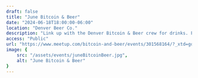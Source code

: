 ```yaml
---
draft: false
title: "June Bitcoin & Beer"
date: "2024-06-18T18:00:00-06:00"
location: "Denver Beer Co."
description: "Link up with the Denver Bitcoin & Beer crew for drinks. First $300 tab on The Space!"
access: "Public"
url: "https://www.meetup.com/bitcoin-and-beer/events/301568164/?_xtd=gqFyqTIyMTY3NjYwMKFwo2FwaQ%253D%253D&from=ref"
image: {
    src: "/assets/events/juneBitcoinBeer.jpg",
    alt: "June Bitcoin & Beer"
}
---
```



